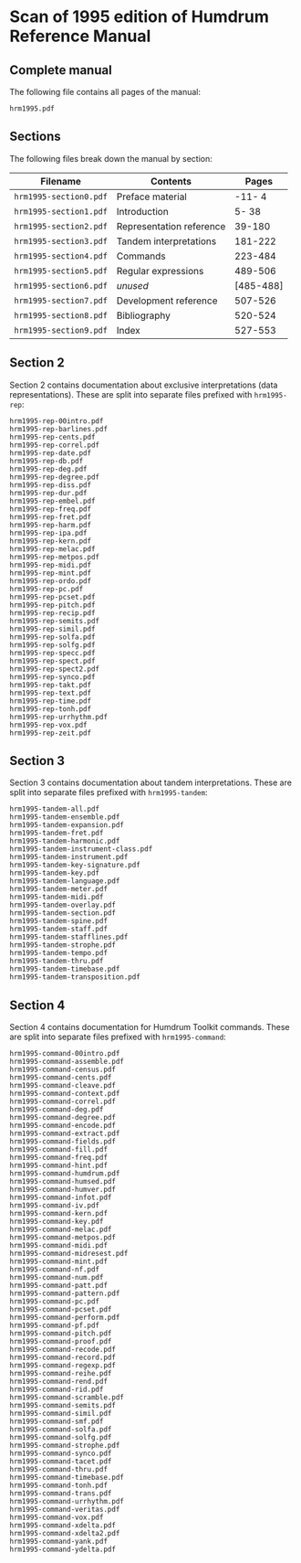 # Scan of 1995 edition of Humdrum Reference Manual #


## Complete manual ##

The following file contains all pages of the manual:

```
hrm1995.pdf
```

## Sections ##

The following files break down the manual by section:

| Filename               | Contents                 | Pages   |
| ---------------------- | ----------------------   | ------- |
| `hrm1995-section0.pdf` | Preface material         | -11-  4 |
| `hrm1995-section1.pdf` | Introduction             |   5- 38 |
| `hrm1995-section2.pdf` | Representation reference |  39-180 |
| `hrm1995-section3.pdf` | Tandem interpretations   | 181-222 |
| `hrm1995-section4.pdf` | Commands                 | 223-484 |
| `hrm1995-section5.pdf` | Regular expressions      | 489-506 |
| `hrm1995-section6.pdf` | *unused*                 |[485-488]|
| `hrm1995-section7.pdf` | Development reference    | 507-526 |
| `hrm1995-section8.pdf` | Bibliography             | 520-524 |
| `hrm1995-section9.pdf` | Index                    | 527-553 |

## Section 2 ##

Section 2 contains documentation about exclusive interpretations
(data representations).  These are split into separate files prefixed
with `hrm1995-rep`:

```
hrm1995-rep-00intro.pdf
hrm1995-rep-barlines.pdf
hrm1995-rep-cents.pdf
hrm1995-rep-correl.pdf
hrm1995-rep-date.pdf
hrm1995-rep-db.pdf
hrm1995-rep-deg.pdf
hrm1995-rep-degree.pdf
hrm1995-rep-diss.pdf
hrm1995-rep-dur.pdf
hrm1995-rep-embel.pdf
hrm1995-rep-freq.pdf
hrm1995-rep-fret.pdf
hrm1995-rep-harm.pdf
hrm1995-rep-ipa.pdf
hrm1995-rep-kern.pdf
hrm1995-rep-melac.pdf
hrm1995-rep-metpos.pdf
hrm1995-rep-midi.pdf
hrm1995-rep-mint.pdf
hrm1995-rep-ordo.pdf
hrm1995-rep-pc.pdf
hrm1995-rep-pcset.pdf
hrm1995-rep-pitch.pdf
hrm1995-rep-recip.pdf
hrm1995-rep-semits.pdf
hrm1995-rep-simil.pdf
hrm1995-rep-solfa.pdf
hrm1995-rep-solfg.pdf
hrm1995-rep-specc.pdf
hrm1995-rep-spect.pdf
hrm1995-rep-spect2.pdf
hrm1995-rep-synco.pdf
hrm1995-rep-takt.pdf
hrm1995-rep-text.pdf
hrm1995-rep-time.pdf
hrm1995-rep-tonh.pdf
hrm1995-rep-urrhythm.pdf
hrm1995-rep-vox.pdf
hrm1995-rep-zeit.pdf
```

## Section 3 ##

Section 3 contains documentation about tandem interpretations.
These are split into separate files prefixed with `hrm1995-tandem`:

```
hrm1995-tandem-all.pdf
hrm1995-tandem-ensemble.pdf
hrm1995-tandem-expansion.pdf
hrm1995-tandem-fret.pdf
hrm1995-tandem-harmonic.pdf
hrm1995-tandem-instrument-class.pdf
hrm1995-tandem-instrument.pdf
hrm1995-tandem-key-signature.pdf
hrm1995-tandem-key.pdf
hrm1995-tandem-language.pdf
hrm1995-tandem-meter.pdf
hrm1995-tandem-midi.pdf
hrm1995-tandem-overlay.pdf
hrm1995-tandem-section.pdf
hrm1995-tandem-spine.pdf
hrm1995-tandem-staff.pdf
hrm1995-tandem-stafflines.pdf
hrm1995-tandem-strophe.pdf
hrm1995-tandem-tempo.pdf
hrm1995-tandem-thru.pdf
hrm1995-tandem-timebase.pdf
hrm1995-tandem-transposition.pdf
```

## Section 4 ##

Section 4 contains documentation for Humdrum Toolkit commands.
These are split into separate files prefixed with `hrm1995-command`:

```
hrm1995-command-00intro.pdf
hrm1995-command-assemble.pdf
hrm1995-command-census.pdf
hrm1995-command-cents.pdf
hrm1995-command-cleave.pdf
hrm1995-command-context.pdf
hrm1995-command-correl.pdf
hrm1995-command-deg.pdf
hrm1995-command-degree.pdf
hrm1995-command-encode.pdf
hrm1995-command-extract.pdf
hrm1995-command-fields.pdf
hrm1995-command-fill.pdf
hrm1995-command-freq.pdf
hrm1995-command-hint.pdf
hrm1995-command-humdrum.pdf
hrm1995-command-humsed.pdf
hrm1995-command-humver.pdf
hrm1995-command-infot.pdf
hrm1995-command-iv.pdf
hrm1995-command-kern.pdf
hrm1995-command-key.pdf
hrm1995-command-melac.pdf
hrm1995-command-metpos.pdf
hrm1995-command-midi.pdf
hrm1995-command-midresest.pdf
hrm1995-command-mint.pdf
hrm1995-command-nf.pdf
hrm1995-command-num.pdf
hrm1995-command-patt.pdf
hrm1995-command-pattern.pdf
hrm1995-command-pc.pdf
hrm1995-command-pcset.pdf
hrm1995-command-perform.pdf
hrm1995-command-pf.pdf
hrm1995-command-pitch.pdf
hrm1995-command-proof.pdf
hrm1995-command-recode.pdf
hrm1995-command-record.pdf
hrm1995-command-regexp.pdf
hrm1995-command-reihe.pdf
hrm1995-command-rend.pdf
hrm1995-command-rid.pdf
hrm1995-command-scramble.pdf
hrm1995-command-semits.pdf
hrm1995-command-simil.pdf
hrm1995-command-smf.pdf
hrm1995-command-solfa.pdf
hrm1995-command-solfg.pdf
hrm1995-command-strophe.pdf
hrm1995-command-synco.pdf
hrm1995-command-tacet.pdf
hrm1995-command-thru.pdf
hrm1995-command-timebase.pdf
hrm1995-command-tonh.pdf
hrm1995-command-trans.pdf
hrm1995-command-urrhythm.pdf
hrm1995-command-veritas.pdf
hrm1995-command-vox.pdf
hrm1995-command-xdelta.pdf
hrm1995-command-xdelta2.pdf
hrm1995-command-yank.pdf
hrm1995-command-ydelta.pdf
```


